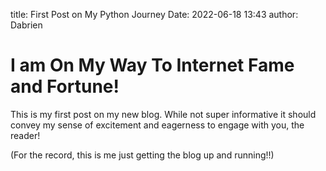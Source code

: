 title: First Post on My Python Journey
Date: 2022-06-18 13:43
author: Dabrien

# I am On My Way To Internet Fame and Fortune!

This is my first post on my new blog. While not super informative it should convey my sense of excitement and eagerness to engage with you, the reader!

(For the record, this is me just getting the blog up and running!!)